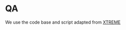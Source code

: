# QA

We use the code base and script adapted from [XTREME](https://github.com/google-research/xtreme/blob/master/scripts/train_qa.sh)